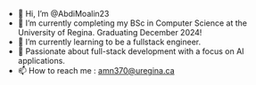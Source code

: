 - 👋 Hi, I’m @AbdiMoalin23
- 👀  I’m currently completing my BSc in Computer Science at the University of Regina. Graduating December 2024!
- 🌱 I’m currently learning to be a fullstack engineer.
- 💞 Passionate about full-stack development with a focus on AI applications.
- 📫 How to reach me : amn370@uregina.ca

<!---
AbdiMoalin23/AbdiMoalin23 is a ✨ special ✨ repository because its `README.md` (this file) appears on your GitHub profile.
You can click the Preview link to take a look at your changes.
--->
